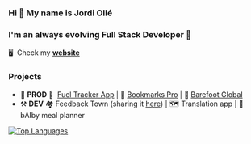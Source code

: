 ### Hi 👋 My name is Jordi Ollé

### I'm an always evolving Full Stack Developer 🧬

🖥️  Check my **[website](https://jordi-olle.com)**

### Projects
  * 🚀 **PROD**
    🚗  [Fuel Tracker App](https://www.fueltrackerapp.com) | 🔖  [Bookmarks Pro](https://www.bookmarks-pro.com) | 👣  [Barefoot Global](https://www.barefoot-global.com)
  * ⚒️ **DEV**
    🏘️  Feedback Town (sharing it [here](https://jordi-olle.com/blog)) | 🗺️  Translation app | 👶  bAIby meal planner

<a href="https://github.com/jolle11" align="left">
  <img src="https://github-readme-stats.vercel.app/api/top-langs/?username=jolle11&langs_count=3&title_color=0891b2&text_color=ffffff&icon_color=0891b2&bg_color=1c1917&hide_border=true&locale=en&custom_title=Top%20%Languages" alt="Top Languages" />
</a>
